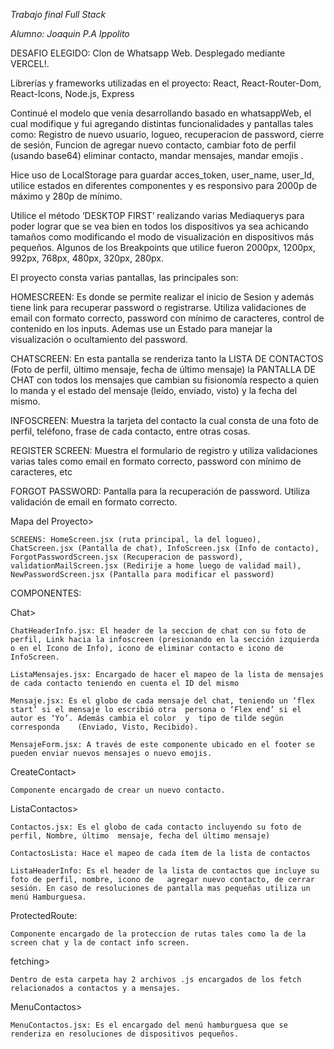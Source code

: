 *Trabajo final Full Stack*	

*Alumno: Joaquin P.A Ippolito*


DESAFIO ELEGIDO: Clon de Whatsapp Web. Desplegado mediante VERCEL!.

Librerías y frameworks utilizadas en el proyecto: React, React-Router-Dom, React-Icons, Node.js, Express

Continué el modelo que venía desarrollando basado en whatsappWeb, el cual modifique y fui agregando distintas funcionalidades y pantallas tales como: Registro de nuevo usuario, logueo, recuperacion de password, cierre de sesión, Funcion de agregar nuevo contacto, cambiar foto de perfil (usando base64) eliminar contacto, mandar mensajes, mandar emojis . 

Hice uso de LocalStorage para guardar acces_token, user_name, user_Id, utilice estados en diferentes componentes y es responsivo para 2000p de máximo y 280p de mínimo. 

Utilice el método ‘DESKTOP FIRST’ realizando varias Mediaquerys para poder lograr que se vea bien en todos los dispositivos ya sea achicando tamaños como modificando el modo de visualización en dispositivos más pequeños. Algunos de los Breakpoints que utilice fueron 2000px, 1200px, 992px, 768px, 480px, 320px, 280px.


El proyecto consta varias pantallas, las principales son:

HOMESCREEN: Es donde se permite realizar el inicio de Sesion y además tiene link para recuperar password o registrarse. Utiliza validaciones de email con formato correcto, password con mínimo de caracteres, control de contenido en los inputs. Ademas use un Estado para manejar la visualización o ocultamiento del password.


CHATSCREEN:  En esta pantalla se renderiza tanto la LISTA DE CONTACTOS (Foto de perfil, último mensaje, fecha de último mensaje) la PANTALLA DE CHAT con todos los mensajes que cambian su fisionomía respecto a quien lo manda y el estado del mensaje (leído, enviado, visto) y la fecha del mismo.


INFOSCREEN: Muestra la tarjeta del contacto la cual consta de una foto de perfil, teléfono, frase de cada contacto, entre otras cosas.


REGISTER SCREEN: Muestra el formulario de registro y utiliza validaciones varias tales como email en formato correcto, password con mínimo de caracteres, etc


FORGOT PASSWORD: Pantalla para la recuperación de password. Utiliza validación de email en formato correcto.



Mapa del Proyecto>

	SCREENS: HomeScreen.jsx (ruta principal, la del logueo), ChatScreen.jsx (Pantalla de chat), InfoScreen.jsx (Info de contacto), ForgotPasswordScreen.jsx (Recuperacion de password), validationMailScreen.jsx (Redirije a home luego de validad mail), NewPasswordScreen.jsx (Pantalla para modificar el password)

COMPONENTES: 

Chat>

	ChatHeaderInfo.jsx: El header de la seccion de chat con su foto de perfil, Link hacia la infoscreen (presionando en la sección izquierda o en el Icono de Info), icono de eliminar contacto e icono de InfoScreen. 

	ListaMensajes.jsx: Encargado de hacer el mapeo de la lista de mensajes de cada contacto teniendo en cuenta el ID del mismo

	Mensaje.jsx: Es el globo de cada mensaje del chat, teniendo un ‘flex start’ si el mensaje lo escribió otra 	persona o ‘Flex end’ si el autor es ‘Yo’. Además cambia el color  y  tipo de tilde según corresponda 	(Enviado, Visto, Recibido).

	MensajeForm.jsx: A través de este componente ubicado en el footer se pueden enviar nuevos mensajes o nuevo emojis.


CreateContact>

	Componente encargado de crear un nuevo contacto.


ListaContactos>

	Contactos.jsx: Es el globo de cada contacto incluyendo su foto de perfil, Nombre, último  mensaje, fecha del último mensaje)
	
	ContactosLista: Hace el mapeo de cada ítem de la lista de contactos

	ListaHeaderInfo: Es el header de la lista de contactos que incluye su foto de perfil, nombre, icono de   agregar nuevo contacto, de cerrar sesión. En caso de resoluciones de pantalla mas pequeñas utiliza un menú Hamburguesa.

ProtectedRoute:

	Componente encargado de la proteccion de rutas tales como la de la screen chat y la de contact info screen.


fetching>

	Dentro de esta carpeta hay 2 archivos .js encargados de los fetch relacionados a contactos y a mensajes.


MenuContactos>
		
	MenuContactos.jsx: Es el encargado del menú hamburguesa que se renderiza en resoluciones de dispositivos pequeños.




